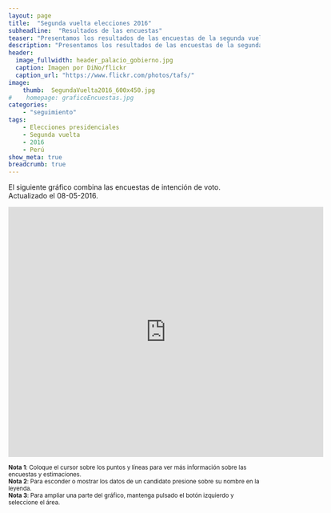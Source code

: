 ```yaml
---
layout: page
title:  "Segunda vuelta elecciones 2016"
subheadline:  "Resultados de las encuestas"
teaser: "Presentamos los resultados de las encuestas de la segunda vuelta de las elecciones presidenciales Perú 2016."
description: "Presentamos los resultados de las encuestas de la segunda vuelta de las elecciones presidenciales Perú 2016."
header:
  image_fullwidth: header_palacio_gobierno.jpg
  caption: Imagen por DiNo/flickr
  caption_url: "https://www.flickr.com/photos/tafs/"
image:
    thumb:  SegundaVuelta2016_600x450.jpg
#    homepage: graficoEncuestas.jpg
categories:
    - "seguimiento"
tags:
    - Elecciones presidenciales
    - Segunda vuelta
    - 2016 
    - Perú
show_meta: true
breadcrumb: true
---
```





El siguiente gráfico combina las encuestas de intención de voto. Actualizado el 08-05-2016.



<iframe src="https://plot.ly/~AlejandroKantor/382.embed?link=False"  style="width: 125%" frameBorder="0" height="500" scrolling="no" seamless="seamless" 
class="myIframe">
</iframe>


<script type="text/javascript" language="javascript"> 
$('.myIframe').css('height', $(window).height()+'px');
</script>

<sub>__Nota 1__: Coloque el cursor sobre los puntos y líneas para ver más información sobre las encuestas y estimaciones.</sub>
<br><sub>__Nota 2__: Para esconder o mostrar los datos de un candidato presione sobre su nombre en la leyenda.</sub>
<br><sub>__Nota 3__: Para ampliar una parte del gráfico, mantenga pulsado el botón izquierdo y seleccione el área. </sub>


